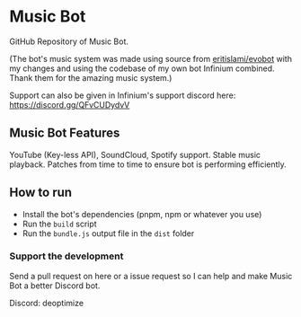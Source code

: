 # Music Bot
GitHub Repository of Music Bot.

(The bot's music system was made using source from [eritislami/evobot](https://github.com/eritislami/evobot) with my changes and using the codebase of my own bot Infinium combined. Thank them for the amazing music system.)

Support can also be given in Infinium's support discord here: https://discord.gg/QFvCUDydvV

## Music Bot Features

YouTube (Key-less API), SoundCloud, Spotify support.
Stable music playback.
Patches from time to time to ensure bot is performing efficiently.

## How to run

- Install the bot's dependencies (pnpm, npm or whatever you use)
- Run the `build` script
- Run the `bundle.js` output file in the `dist` folder

### Support the development

Send a pull request on here or a issue request so I can help and make Music Bot a better Discord bot.

Discord: deoptimize
